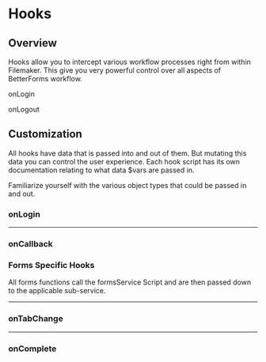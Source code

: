 # Hooks

## Overview

Hooks allow you to intercept various workflow processes right from within Filemaker. This give you very powerful control over all aspects of BetterForms workflow.

onLogin

onLogout

## Customization

All hooks have data that is passed into and out of them. But mutating this data you can control the user experience.  Each hook script has its own documentation relating to what data $vars are passed in.

Familiarize yourself with the various object types that could be passed in and out.

### onLogin

---

### onCallback

### 

### Forms Specific Hooks

All forms functions call the formsService Script and are then passed down to the applicable sub-service.

---

### onTabChange

---

### onComplete



